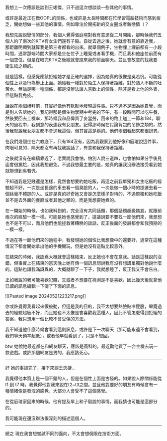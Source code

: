我想上一次應該是談到王翊傑，只不過這次想談談一些其他的事情。

或許是最近正在做OOPL的關係，也或許是太長時間都在忙學習電腦技術而感到疲乏，開始想做一些其他的事情。例如專注於開拓新的交友圈或者新戀情（？

我想先說說戀情的部分，我個人覺得張庭瑄對我有意思從二月開始，那時候我們五個人約了兩次的KTV有女生們還有子毅。自從去過之後，她就會有意的靠近我，那距離明顯到就算我是第三者都看的出來。就舉個例子，生物課上課前都有一小段時間，通常那端時間大家都是坐在位子上睡覺或者看手機，而且我和他座位前面有一個空位，但是在唱完KTV之後她就會跑來我的前面聊天。並且會故意的找我要衛生紙之類的。

就是這樣，但感覺應該拒絕她才是正確的選擇，因為她真的很像是吳若忛。可能從個性上以及行為舉止上面。她給我一種對於陌生人保持著距離，對於熟人不斷的吐苦水。無論是哪一種關係，都是沒辦法讓人喜歡上的個性，除非是看上他的外表，但這點我免疫。

話說在兩個禮拜前，其實好像他有默默地發現這件事。只不過不是因為她自覺，而是別人告訴她的。我記得那是個生物學期中考完的下午，有一段時間可以吃午餐，然後要回去上機率，那時候我和品偉買了麥當勞，回來的路上碰上一節和184，聊天的過程中，我刻意的表達我有女朋友。記得那時候在討論背包的吊飾之類的，然後我就說我女朋友都不會送我這個，但其實這是掰的。他們兩個看起來都很訝異。

在我們幾個坐在六教底下，只有184沒有，因為我觀察到他好像和庭瑄說這件事，肉眼可見的，隔天都沒有再找我說話了，有意和我保持著距離。

之後就沒有在繼續靠近了，老實說我會怕，怕別人說三道四，也會怕如果分手後見面會很尷尬，因此我想避免。不過我想最主要的是，她真的讓我沒辦法接受看到她就聯想到吳若忛。

不知道我是犯賤還是怎樣，竟然會想要約她吃飯，再這之前我單獨和女生吃飯的經驗超不好，一次是坐長途的車去看一個臭臉的人，一次是做一個小時的捷運去看一個絲毫不體諒的人。或許是真的好奇她又會是怎麼樣子對待的，不過單獨和她吃飯並不是去外面的餐廳或者其他之類的，而是我想要她煮的。

在一開始的時候，也如我料到的，完全沒有共同話題，那個話題超級尷尬，就跟前兩次的經驗一模一樣。可能是她也感覺到了，提議說要不要找一節他們來，我想想也不是不可以，而且他們也能拯救著糟糕的談話，反正後面的發展都會和我預期的一模一樣。

不過在等一節他們來的過程中，我發現她的個性比我想像中的還要好，通常在這種情況下都會開始拿出他的手機開玩，但是她沒有這點比較意外。

在結束的時候，我認爲大概就會這樣結束，反正她也不會在意我。話是這樣說的沒錯，但事實上在結束的當天晚上她有傳一個訊息問說我有沒有想講單獨對他說什麼的。這點也讓我滿訝異的，大概就聊了一下子，我就想睡了，反正我又不會告白。

正如我說的我可能喜歡犯賤，又或者不想要在猜測是不是喜歡，因此幾天後就拿他已讀的訊息編輯一下傳了下面的訊息。

![[Pasted image 20240521223217.png]]

你或許覺得我看起來很被動，但這是我的目的，我不太想要熱臉貼冷屁股，畢竟過去的經驗超級不好，而且她也不太像是會喜歡我這種人，因此不管怎麼得到拒絕的答案，我只想用一個比較不會受傷的方法。

我不知道他什麼時候會看到這則訊息，或許是下一次聊天（那可能永遠不會看到，
我們聊天頻率超低），或者他早就看到了，只是不想回。

btw 她說她最近都在和網友聊天，應該是高科的，最近勸他買了一台主機去玩一款遊戲。或許那個網友是男的，我應該死心。

---
好 她的事談完了，接下來談王逸捷...

我覺得他本質上是一個不錯的人，但是在個性上面是古怪的。如果說人際關係能從t1 到 t7 時，我覺得他對我來說在t2~t3之間。並且他對要好的朋友有時候會有一種情緒像是發洩的感覺，大部分人會受不了這個感覺。

在從庭瑄家回來的時候，他有提及早上和子毅說的事情，而我猜也可能是這部分的。

我可能現在還沒辦法很深刻的描述這個人。

---
總之 現在我會想嘗試不同的面向，不太會想侷限在技術方面。